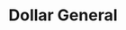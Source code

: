 ---
title: "Dollar General"
url: /niagara-falls/dollar-general-niagara-falls-boulevard/
shop: Kramladen
---